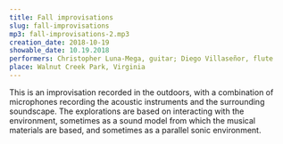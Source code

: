 ```yaml
---
title: Fall improvisations
slug: fall-improvisations
mp3: fall-improvisations-2.mp3
creation_date: 2018-10-19
showable_date: 10.19.2018
performers: Christopher Luna-Mega, guitar; Diego Villaseñor, flute
place: Walnut Creek Park, Virginia
---
```


This is an improvisation recorded in the outdoors, with a combination of microphones recording the acoustic instruments and the surrounding soundscape. The explorations are based on interacting with the environment, sometimes as a sound model from which the musical materials are based, and sometimes as a parallel sonic environment.